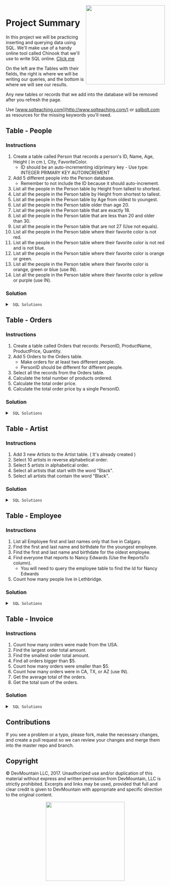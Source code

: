 <img src="https://devmounta.in/img/logowhiteblue.png" width="250" align="right">

# Project Summary

In this project we will be practicing inserting and querying data using SQL. We'll make use of a handy online tool called Chinook that we'll use to write SQL online. <a href="http://jxs.me/chinook-web/">Click me</a>

On the left are the Tables with their fields, the right is where we will be writing our queries, and the bottom is where we will see our results.

Any new tables or records that we add into the database will be removed after you refresh the page.

Use [www.sqlteaching.com](http://www.sqlteaching.com/) or [sqlbolt.com](http://sqlbolt.com/) as resources for the missing keywords you'll need.

## Table - People

### Instructions

1.  Create a table called Person that records a person's ID, Name, Age, Height ( in cm ), City, FavoriteColor.
    - ID should be an auto-incrementing id/primary key - Use type: INTEGER PRIMARY KEY AUTOINCREMENT
2.  Add 5 different people into the Person database.
    - Remember to not include the ID because it should auto-increment.
3.  List all the people in the Person table by Height from tallest to shortest.
4.  List all the people in the Person table by Height from shortest to tallest.
5.  List all the people in the Person table by Age from oldest to youngest.
6.  List all the people in the Person table older than age 20.
7.  List all the people in the Person table that are exactly 18.
8.  List all the people in the Person table that are less than 20 and older than 30.
9.  List all the people in the Person table that are not 27 (Use not equals).
10. List all the people in the Person table where their favorite color is not red.
11. List all the people in the Person table where their favorite color is not red and is not blue.
12. List all the people in the Person table where their favorite color is orange or green.
13. List all the people in the Person table where their favorite color is orange, green or blue (use IN).
14. List all the people in the Person table where their favorite color is yellow or purple (use IN).

### Solution

<details>

<summary> <code> SQL Solutions </code> </summary>

<details>
CREATE TABLE Person( ID INTEGER PRIMARY KEY AUTOINCREMENT, Name string, Age integer, Height integer, City string, FavoriteColor string );
<summary> <code> #1 </code> </summary>

```sql
CREATE TABLE Person ( ID INTEGER PRIMARY KEY AUTOINCREMENT, Name string, Age integer, Height integer, City string, FavoriteColor string );
```

</details>

<details>
INSERT INTO Person ( Name, Age, Height, City, FavoriteColor ) VALUES ( "Dean", 32, 180, "Royel Oak", "Million Dollor Baby" );
<summary> <code> #2 </code> </summary>

```sql
INSERT INTO Person ( Name, Age, Height, City, FavoriteColor ) VALUES ( "First Last", 21, 182, "City", "Color" );
```

</details>

<details>

<summary> <code> #3 </code> </summary>

```sql
SELECT * FROM Person ORDER BY Height DESC;
```

</details>

<details>

<summary> <code> #4 </code> </summary>

```sql
SELECT * FROM Person ORDER BY Height ASC;
```

</details>

<details>

<summary> <code> #5 </code> </summary>

```sql
SELECT * FROM Person ORDER BY Age DESC;
```

</details>

<details>

<summary> <code> #6 </code> </summary>

```sql
SELECT * FROM Person WHERE Age > 20;
```

</details>

<details>

<summary> <code> #7 </code> </summary>

```sql
SELECT * FROM Person WHERE Age = 18;
```

</details>

<details>

<summary> <code> #8 </code> </summary>

```sql
SELECT * FROM Person WHERE Age < 20 OR Age > 30;
```

</details>

<details>

<summary> <code> #9 </code> </summary>

```sql
SELECT * FROM Person WHERE Age != 27;
```

</details>

<details>

<summary> <code> #10 </code> </summary>

```sql
SELECT * FROM Person WHERE FavoriteColor != "red";
```

</details>

<details>

<summary> <code> #11 </code> </summary>

```sql
SELECT * FROM Person WHERE FavoriteColor != "red" AND FavoriteColor != "blue";
```

</details>

<details>

<summary> <code> #12 </code> </summary>

```sql
SELECT * FROM Person WHERE FavoriteColor = "orange" OR FavoriteColor = "green";
```

</details>

<details>

<summary> <code> #13 </code> </summary>

```sql
SELECT * FROM Person WHERE FavoriteColor IN ( "orange", "green", "blue" );
```

</details>

<details>

<summary> <code> #14 </code> </summary>

```sql
SELECT * FROM Person WHERE FavoriteColor IN ( "yellow", "purple" )
```

</details>

</details>

## Table - Orders

### Instructions

1.  Create a table called Orders that records: PersonID, ProductName, ProductPrice, Quantity.
2.  Add 5 Orders to the Orders table.
    - Make orders for at least two different people.
    - PersonID should be different for different people.
3.  Select all the records from the Orders table.
4.  Calculate the total number of products ordered.
5.  Calculate the total order price.
6.  Calculate the total order price by a single PersonID.

### Solution

<details>

<summary> <code> SQL Solutions </code> </summary>

<details>

<summary> <code> #1 </code> </summary>

```sql
CREATE TABLE Orders ( PersonID integer, ProductName string, ProductPrice float, Quantity integer );
```

</details>

<details>

<summary> <code> #2 </code> </summary>

```sql
INSERT INTO Orders ( PersonID, ProductName, ProductPrice, Quantity ) VALUES ( 0, "Product", 12.50, 2 );
```

</details>

<details>

<summary> <code> #3 </code> </summary>

```sql
SELECT * FROM Orders;
```

</details>

<details>

<summary> <code> #4 </code> </summary>

```sql
SELECT SUM(Quantity) FROM Orders;
```

</details>

<details>

<summary> <code> #5 </code> </summary>

```sql
SELECT SUM(ProductPrice * Quantity) FROM Orders;
```

</details>

<details>

<summary> <code> #6 </code> </summary>

```sql
/* The value of PersonID depends on what IDs you used. Use a valid ID from your table */
SELECT SUM(ProductPrice * Quantity) FROM Orders WHERE PersonID = 0;
```

</details>

</details>

## Table - Artist

### Instructions

1.  Add 3 new Artists to the Artist table. ( It's already created )
2.  Select 10 artists in reverse alphabetical order.
3.  Select 5 artists in alphabetical order.
4.  Select all artists that start with the word "Black".
5.  Select all artists that contain the word "Black".

### Solution

<details>

<summary> <code> SQL Solutions </code> </summary>

<details>

<summary> <code> #1 </code> </summary>

```sql
INSERT INTO Artist ( Name ) VALUES ( 'artist name' );
```

</details>

<details>

<summary> <code> #2 </code> </summary>

```sql
SELECT * FROM Artist ORDER BY Name Desc LIMIT 10;
```

</details>

<details>

<summary> <code> #3 </code> </summary>

```sql
SELECT * FROM Artist ORDER BY Name ASC LIMIT 5;
```

</details>

<details>

<summary> <code> #4 </code> </summary>

```sql
SELECT * FROM Artist WHERE Name LIKE 'Black%';
```

</details>

<details>

<summary> <code> #5 </code> </summary>

```sql
SELECT * FROM Artist WHERE Name LIKE '%Black%';
```

</details>

</details>

## Table - Employee

### Instructions

1.  List all Employee first and last names only that live in Calgary.
2.  Find the first and last name and birthdate for the youngest employee.
3.  Find the first and last name and birthdate for the oldest employee.
4.  Find everyone that reports to Nancy Edwards (Use the ReportsTo column).
    - You will need to query the employee table to find the Id for Nancy Edwards
5.  Count how many people live in Lethbridge.

### Solution

<details>

<summary> <code> SQL Solutions </code> </summary>

<details>

<summary> <code> #1 </code> </summary>

```sql
SELECT FirstName, LastName FROM Employee WHERE City = "Calgary";
```

</details>

<details>

<summary> <code> #2 </code> </summary>

```sql
SELECT FirstName, LastName, Max(BirthDate) FROM Employee;
```

</details>

<details>

<summary> <code> #3 </code> </summary>

```sql
SELECT FirstName, LastName, Min(BirthDate) FROM Employee;
```

</details>

<details>

<summary> <code> #4 </code> </summary>

```sql
SELECT * FROM Employee WHERE ReportsTo = 2;
```

</details>

<details>

<summary> <code> #5 </code> </summary>

```sql
SELECT COUNT(*) FROM Employee WHERE City = "Lethbridge";
```

</details>

</details>

## Table - Invoice

### Instructions

1.  Count how many orders were made from the USA.
2.  Find the largest order total amount.
3.  Find the smallest order total amount.
4.  Find all orders bigger than $5.
5.  Count how many orders were smaller than $5.
6.  Count how many orders were in CA, TX, or AZ (use IN).
7.  Get the average total of the orders.
8.  Get the total sum of the orders.

### Solution

<details>

<summary> <code> SQL Solutions </code> </summary>

<details>

<summary> <code> #1 </code> </summary>

```sql
SELECT Count(*) FROM Invoice WHERE BillingCountry = 'USA';
```

</details>

<details>

<summary> <code> #2 </code> </summary>

```sql
SELECT Max(total) FROM Invoice;
```

</details>

<details>

<summary> <code> #3 </code> </summary>

```sql
SELECT Min(total) FROM Invoice;
```

</details>

<details>

<summary> <code> #4 </code> </summary>

```sql
SELECT * FROM Invoice WHERE Total > 5;
```

</details>

<details>

<summary> <code> #5 </code> </summary>

```sql
SELECT COUNT(*) FROM Invoice WHERE Total < 5;
```

</details>

<details>

<summary> <code> #6 </code> </summary>

```sql
SELECT Count(*) FROM Invoice WHERE BillingState in ('CA', 'TX', 'AZ');
```

</details>

<details>

<summary> <code> #7 </code> </summary>

```sql
SELECT AVG(Total) FROM Invoice;
```

</details>

<details>

<summary> <code> #8 </code> </summary>

```sql
SELECT SUM(Total) FROM Invoice;
```

</details>

</details>

## Contributions

If you see a problem or a typo, please fork, make the necessary changes, and create a pull request so we can review your changes and merge them into the master repo and branch.

## Copyright

© DevMountain LLC, 2017. Unauthorized use and/or duplication of this material without express and written permission from DevMountain, LLC is strictly prohibited. Excerpts and links may be used, provided that full and clear credit is given to DevMountain with appropriate and specific direction to the original content.

<p align="center">
<img src="https://devmounta.in/img/logowhiteblue.png" width="250">
</p>
